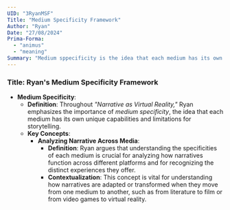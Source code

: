 ```yaml
---
UID: "3RyanMSF"
Title: "Medium Specificity Framework"
Author: "Ryan"
Date: "27/08/2024"
Prima-Forma:
  - "animus"
  - "meaning"
Summary: "Medium sppecificity is the idea that each medium has its own unique capabilities and limitations for storytelling."
---
```


### Title: **Ryan's Medium Specificity Framework**
- **Medium Specificity**:
  - **Definition**: Throughout *"Narrative as Virtual Reality,"* Ryan emphasizes the importance of *medium specificity*, the idea that each medium has its own unique capabilities and limitations for storytelling.
  - **Key Concepts**:
    - **Analyzing Narrative Across Media**:
      - **Definition**: Ryan argues that understanding the specificities of each medium is crucial for analyzing how narratives function across different platforms and for recognizing the distinct experiences they offer.
      - **Contextualization**: This concept is vital for understanding how narratives are adapted or transformed when they move from one medium to another, such as from literature to film or from video games to virtual reality.